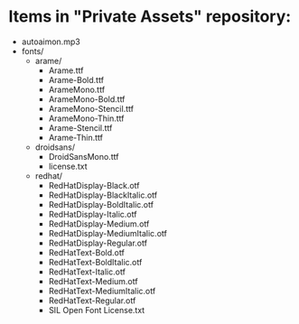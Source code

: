 # Items in "Private Assets" repository:

- autoaimon.mp3
- fonts/
  - arame/
    - Arame.ttf
    - Arame-Bold.ttf
    - ArameMono.ttf
    - ArameMono-Bold.ttf
    - ArameMono-Stencil.ttf
    - ArameMono-Thin.ttf
    - Arame-Stencil.ttf
    - Arame-Thin.ttf
  - droidsans/
    - DroidSansMono.ttf
    - license.txt
  - redhat/
    - RedHatDisplay-Black.otf
    - RedHatDisplay-BlackItalic.otf
    - RedHatDisplay-BoldItalic.otf
    - RedHatDisplay-Italic.otf
    - RedHatDisplay-Medium.otf
    - RedHatDisplay-MediumItalic.otf
    - RedHatDisplay-Regular.otf
    - RedHatText-Bold.otf
    - RedHatText-BoldItalic.otf
    - RedHatText-Italic.otf
    - RedHatText-Medium.otf
    - RedHatText-MediumItalic.otf
    - RedHatText-Regular.otf
    - SIL Open Font License.txt
